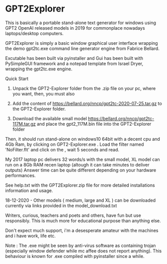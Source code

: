 # GPT2Explorer
This is basically a portable stand-alone text generator for windows using GPT2 OpenAI released models in 2019 for commonplace nowadays laptops/desktop computers.

GPT2Explorer is simply a basic window graphical user interface wrapping the demo gpt2tc.exe command line generator engine from Fabrice Bellard.

Excutable has been built via pyinstaller and Gui has been built with PySimpleGUI framework and a notepad template from Israel Dryer, wrapping the gpt2tc.exe engine.

Quick Start
  
  1. Unpack the GPT2-Explorer folder from the .zip file on your pc, where you want, then, you must also 
  
  2. Add the content of https://bellard.org/nncp/gpt2tc-2020-07-25.tar.gz to the GPT2-Explorer folder.
  
  3. Download the available small model https://bellard.org/nncp/gpt2tc-117M.tar.gz and place the gpt2_117M.bin file into the GPT2-Explorer folder

Then, it should run stand-alone on windows10 64bit with a decent cpu and 4Gb Ram, by clicking on GPT2-Explorer.exe .
Load the filter named 'NoFilter.flt' and click on the <Generate button>, wait 5 seconds and read.

My 2017 laptop pc delivers 32 words/s with the small model, XL model can run on a 8Gb RAM recen laptop (altough it can take minutes to deliver outputs)
Answer time can be quite different depending on your hardware performances.

See help.txt with the GPT2Explorer.zip file for more detailed installations information and usage.

18-12-2020 - Other models ( medium, large and XL ) can be downloaded currently via links provided in the model_download.txt 

Writers, curious, teachers and poets and others, have fun but use responsibly.
This is much more for educational purpose than anything else.

Don't expect much support, i'm a desesperate amateur with the machines and i have work, life etc.

Note : The .exe might be seen by anti-virus software as containing trojan (especially window defender while mc affee does not report anything). This behaviour is known for .exe compiled with pyinstaller since a while. 
